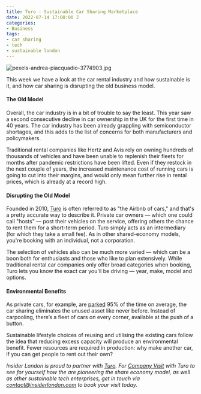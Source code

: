 ```yaml
---
title: Turo - Sustainable Car Sharing Marketplace
date: 2022-07-14 17:08:00 Z
categories:
- Business
tags:
- car sharing
- tech
- sustainable london
---
```


![pexels-andrea-piacquadio-3774903.jpg](/uploads/pexels-andrea-piacquadio-3774903.jpg)

This week we have a look at the car rental industry and how sustainable is it, and how car sharing is disrupting the old business model.  
 
#### The Old Model 

Overall, the car industry is in a bit of trouble to say the least. This year saw a second consecutive decline in car ownership in the UK for the first time in 40 years. The car industry has been already grappling with semiconductor shortages, and this adds to the list of concerns for both manufacturers and policymakers.

Traditional rental companies like Hertz and Avis rely on owning hundreds of thousands of vehicles and have been unable to replenish their fleets for months after pandemic restrictions have been lifted. Even if they restock in the next couple of years, the increased maintenance cost of running cars is going to cut into their margins, and would only mean further rise in rental prices, which is already at a record high.
 
#### Disrupting the Old Model

Founded in 2010, [Turo](https://turo.com/gb/en) is often referred to as "the Airbnb of cars," and that's a pretty accurate way to describe it. Private car owners — which one could call "hosts" — post their vehicles on the service, offering others the chance to rent them for a short-term period. Turo simply acts as an intermediary (for which they take a small fee).  As in other shared-economy models, you're booking with an individual, not a corporation.

The selection of vehicles also can be much more varied — which can be a boon both for enthusiasts and those who like to plan extensively. While traditional rental car companies only offer broad categories when booking, Turo lets you know the exact car you'll be driving — year, make, model and options.

#### Environmental Benefits 

As private cars, for example, are [parked](https://fortune.com/2016/03/13/cars-parked-95-percent-of-time/) 95% of the time on average, the car sharing eliminates the unused asset like never before. Instead of carpooling, there’s a fleet of cars on every corner, available at the push of a button.

Sustainable lifestyle choices of reusing and utilising the existing cars follow the idea that reducing excess capacity will produce an environmental benefit. Fewer resources are required in production: why make another car, if you can get people to rent out their own?

*Insider London is proud to partner with [Turo](https://turo.com/gb/en). For [Company Visit](https://www.insiderlondon.com/london/company-visits/) with Turo to see for yourself how the are pioneering the share economy model, as well as other sustainable tech enterprises, get in touch via [contact@insiderlondon.com](https://www.insiderlondon.com/contact-us/) to book your visit today.*
 

